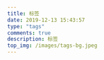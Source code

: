 ```yaml
---
title: 标签
date: 2019-12-13 15:43:57
type: "tags"
comments: true
description: 标签
top_img: /images/tags-bg.jpeg
---
```

